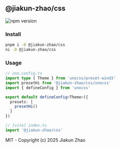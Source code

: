 ## @jiakun-zhao/css

<!-- ![npm version](https://img.shields.io/npm/v/@jiakun-zhao/css?color=%236054ba) -->
![npm version](https://img.shields.io/npm/v/@jiakun-zhao/css?color=%23954)

### Install

```bash
pnpm i -D @jiakun-zhao/css
ni -D @jiakun-zhao/css
```

### Usage

```ts
// uno.config.ts
import type { Theme } from 'unocss/preset-wind3'
import presetHi from '@jiakun-zhao/css/unocss'
import { defineConfig } from 'unocss'

export default defineConfig<Theme>({
  presets: [
    presetHi()
  ]
})
```

```ts
// [vite] index.ts
import '@jiakun-zhao/css'
```

MIT - Copyright (c) 2025 Jiakun Zhao
